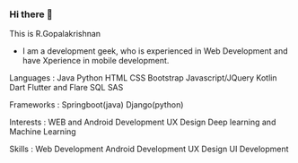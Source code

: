 ### Hi there 👋

<!--
**GOPALAKRISHNAN-R/GOPALAKRISHNAN-R** is a ✨ _special_ ✨ repository because its `README.md` (this file) appears on your GitHub profile.

Here are some ideas to get you started:

- 🔭 I’m currently working on ...
- 🌱 I’m currently learning ...
- 👯 I’m looking to collaborate on ...
- 🤔 I’m looking for help with ...
- 💬 Ask me about ...
- 📫 How to reach me: ...
- 😄 Pronouns: ...
- ⚡ Fun fact: ...
-->
This is R.Gopalakrishnan
- I am a development geek, who is experienced in Web Development and have Xperience in mobile development.

Languages :
Java
Python
HTML
CSS
Bootstrap
Javascript/JQuery
Kotlin
Dart
Flutter and Flare
SQL
SAS

Frameworks :
Springboot(java)
Django(python)

Interests :
WEB and Android Development
UX Design
Deep learning and Machine Learning

Skills :
Web Development
Android Development
UX Design
UI Development

